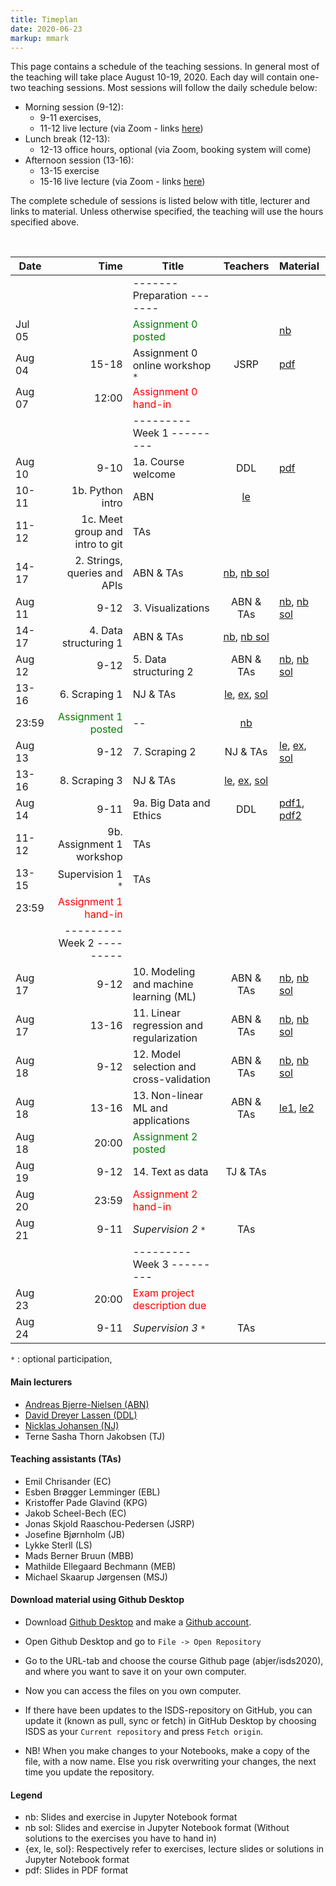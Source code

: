 ```yaml
---
title: Timeplan
date: 2020-06-23
markup: mmark
---
```


This page contains a schedule of the teaching sessions. In general most of the teaching will take place August 10-19, 2020. Each day will contain one-two teaching sessions. Most sessions will follow the daily schedule below:

- Morning session (9-12):
  - 9-11 exercises,
  - 11-12 live lecture (via Zoom - links [here](https://absalon.ku.dk/courses/44054/pages/teaching-links))
- Lunch break (12-13):
  - 12-13 office hours, optional (via Zoom, booking system will come)
- Afternoon session (13-16):
  - 13-15 exercise
  - 15-16 live lecture (via Zoom - links [here](https://absalon.ku.dk/courses/44054/pages/teaching-links))


The complete schedule of sessions is listed below with title, lecturer and links to material. Unless otherwise specified, the teaching will use the hours specified above.

<br />

Date  | Time  | Title | Teachers | Material
------|------:|-------|:--------:|:------
      |        | -------   Preparation  ------- | |
Jul 05|        |  <font color="green">Assignment 0 posted</font>   |  | [nb](https://github.com/abjer/isds2020/blob/master/assignments/assignment0/assignment_0.ipynb)
Aug 04| 15-18        |  Assignment 0 online workshop `*`  |  JSRP | [pdf](https://github.com/abjer/isds2020/blob/master/assignments/assignment0/assignment0_workshop_slides.pdf)|
Aug 07|  12:00 | <font color="red">Assignment 0 hand-in</font>  |  |  
      |       | ---------   Week 1  --------- | | |
Aug 10|  9-10 | 1a. Course welcome | DDL |  [pdf](https://github.com/abjer/isds2020/blob/master/teaching_material/session_1/lecture_1a.pdf)
 | 10-11 | 1b. Python intro  | ABN |  [le](https://github.com/abjer/isds2020/blob/master/teaching_material/session_1/lecture_1b.ipynb)
 | 11-12 | 1c. Meet group and intro to git  | TAs |  
 | 14-17 | 2. Strings, queries and APIs | ABN & TAs| [nb](https://github.com/abjer/isds2020/blob/master/teaching_material/session_2/module_2.ipynb), [nb sol](https://github.com/abjer/isds2020/blob/master/teaching_material/session_2/module_2_solution.ipynb)
Aug 11|  9-12 | 3. Visualizations | ABN & TAs| [nb](https://github.com/abjer/isds2020/blob/master/teaching_material/session_3/module_3.ipynb), [nb sol](https://github.com/abjer/isds2020/blob/master/teaching_material/session_3/module_3_solution.ipynb)
 | 14-17 | 4. Data structuring 1 | ABN & TAs| [nb](https://github.com/abjer/isds2020/blob/master/teaching_material/session_4/module_4.ipynb), [nb sol](https://github.com/abjer/isds2020/blob/master/teaching_material/session_4/module_4_solution.ipynb)
Aug 12|  9-12 | 5. Data structuring 2 | ABN & TAs| [nb](https://github.com/abjer/isds2020/blob/master/teaching_material/session_5/module_5.ipynb), [nb sol](https://github.com/abjer/isds2020/blob/master/teaching_material/session_5/module_5_solution.ipynb)
 | 13-16 | 6. Scraping 1 | NJ & TAs| [le](https://github.com/abjer/isds2020/blob/master/teaching_material/session_6/lecture_6.ipynb), [ex](https://github.com/abjer/isds2020/blob/master/teaching_material/session_6/exercise_6.ipynb), [sol](https://github.com/abjer/isds2020/blob/master/teaching_material/session_6/exercise_6_solution.ipynb)
 | 23:59 |  <font color="green">Assignment 1 posted</font>   |--  | [nb](https://github.com/abjer/isds2020/blob/master/assignments/assignment1/assignment_1.ipynb)
Aug 13| 9-12| 7. Scraping 2 | NJ & TAs| [le](https://github.com/abjer/isds2020/blob/master/teaching_material/session_7/lecture_7.ipynb), [ex](https://github.com/abjer/isds2020/blob/master/teaching_material/session_7/exercise_7.ipynb), [sol](https://github.com/abjer/isds2020/blob/master/teaching_material/session_7/exercise_7_solution.ipynb)
 |13-16| 8. Scraping 3 | NJ & TAs| [le](https://github.com/abjer/isds2020/blob/master/teaching_material/session_8/lecture_8.ipynb), [ex](https://github.com/abjer/isds2020/blob/master/teaching_material/session_8/exercise_8.ipynb), [sol](https://github.com/abjer/isds2020/blob/master/teaching_material/session_8/exercise_8_solution.ipynb)
Aug 14 | 9-11 | 9a. Big Data and Ethics | DDL | [pdf1](https://github.com/abjer/isds2020/blob/master/teaching_material/session_9/lecture_Aug14_part1.pdf), [pdf2](https://github.com/abjer/isds2020/blob/master/teaching_material/session_9/lecture_Aug14_part2.pdf)
 | 11-12  | 9b. Assignment 1 workshop | TAs |
 | 13-15 | Supervision 1 `*` | TAs |
 | 23:59 |  <font color="red">Assignment 1 hand-in</font>   |  |  
 |       | ---------   Week 2  --------- | |
Aug 17|  9-12 | 10. Modeling and machine learning (ML)| ABN & TAs|  [nb](https://github.com/abjer/isds2020/blob/master/teaching_material/session_10/module_10.ipynb), [nb sol](https://github.com/abjer/isds2020/blob/master/teaching_material/session_10/module_10_solution.ipynb)
Aug 17| 13-16 | 11. Linear regression and regularization | ABN & TAs|  [nb](https://github.com/abjer/isds2020/blob/master/teaching_material/session_11/module_11.ipynb), [nb sol](https://github.com/abjer/isds2020/blob/master/teaching_material/session_11/module_11_solution.ipynb)
Aug 18|  9-12 | 12. Model selection and cross-validation | ABN & TAs|  [nb](https://github.com/abjer/isds2020/blob/master/teaching_material/session_12/module_12.ipynb), [nb sol](https://github.com/abjer/isds2020/blob/master/teaching_material/session_12/module_12_solution.ipynb)
Aug 18| 13-16 | 13. Non-linear ML and applications | ABN & TAs| [le1](https://github.com/abjer/isds2020/blob/master/teaching_material/session_13/lecture_13_slides.ipynb), [le2](https://github.com/abjer/isds2020/blob/master/teaching_material/session_13/recap_supervised_ml.ipynb)
Aug 18| 20:00 | <font color="green">Assignment 2 posted</font>  |  |  
Aug 19|  9-12 | 14. Text as data  | TJ & TAs|
Aug 20| 23:59 | <font color="red">Assignment 2 hand-in</font>  |  |  
Aug 21| 9-11 |  *Supervision 2* `*` | TAs |
      |       | ---------   Week 3  ---------   | |
Aug 23| 20:00 | <font color="red">Exam project description due</font>  |  |  
Aug 24| 9-11 |  *Supervision 3* `*` | TAs |

`*` : optional participation,


#### Main lecturers
- [Andreas Bjerre-Nielsen (ABN)](https://abjer.github.io)
- [David Dreyer Lassen (DDL)](https://daviddlassen.github.io/)
- [Nicklas Johansen (NJ)](https://nicklasjohansen.github.io/)
- Terne Sasha Thorn Jakobsen (TJ)

#### Teaching assistants (TAs)
- Emil Chrisander (EC)
- Esben Brøgger Lemminger (EBL)
- Kristoffer Pade Glavind (KPG)
- Jakob Scheel-Bech (EC)
- Jonas Skjold Raaschou-Pedersen (JSRP)
- Josefine Bjørnholm (JB)
- Lykke Sterll (LS)
- Mads Berner Bruun (MBB)
- Mathilde Ellegaard Bechmann (MEB)
- Michael Skaarup Jørgensen (MSJ)


#### Download material using Github Desktop
- Download [Github Desktop](https://desktop.github.com/) and make a [Github account](https://github.com/).

- Open Github Desktop and go to `File -> Open Repository`

- Go to the URL-tab and choose the course Github page (abjer/isds2020), and where you want to save it on your own computer.

- Now you can access the files on you own computer.

- If there have been updates to the ISDS-repository on GitHub, you can update it (known as pull, sync or fetch) in GitHub Desktop by choosing ISDS as your `Current repository` and press `Fetch origin`.

- NB! When you make changes to your Notebooks, make a copy of the file, with a now name. Else you risk overwriting your changes, the next time you update the repository.

#### Legend
- nb: Slides and exercise in Jupyter Notebook format
- nb sol: Slides and exercise in Jupyter Notebook format (Without solutions to the exercises you have to hand in)
- {ex, le, sol}: Respectively refer to exercises, lecture slides or solutions in Jupyter Notebook format
- pdf: Slides in PDF format
